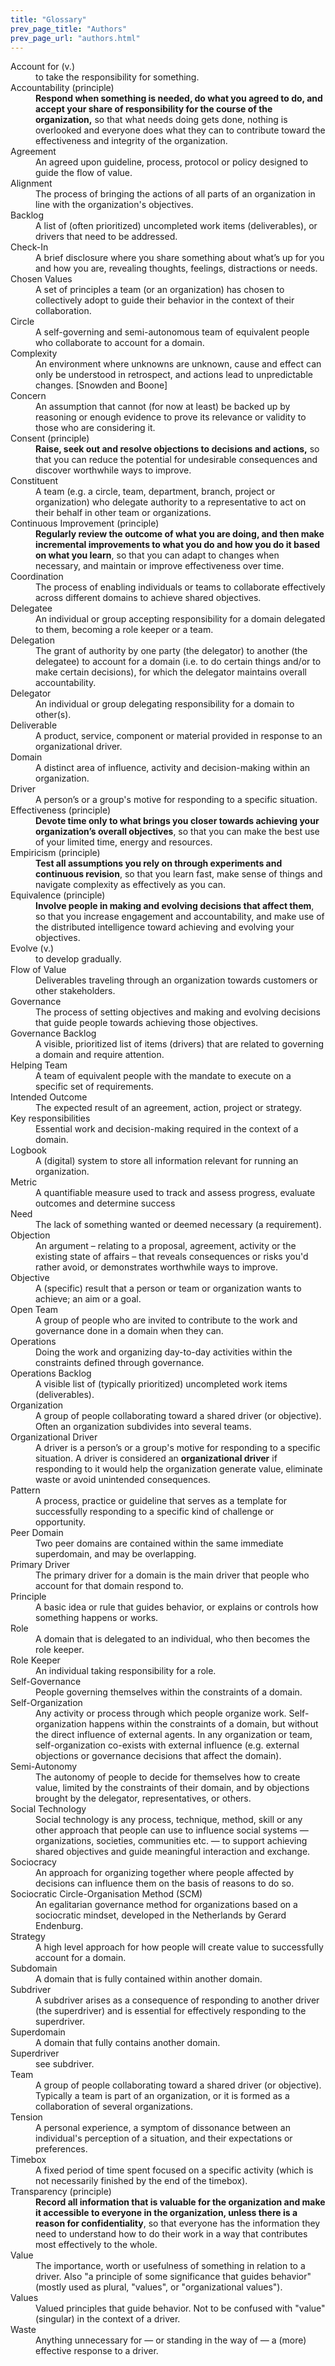 ```yaml
---
title: "Glossary"
prev_page_title: "Authors"
prev_page_url: "authors.html"
---
```



<dl class="glossary">


<dt id="entry-account">Account for (v.)</dt>
<dd>to take the responsibility for something.</dd>


<dt id="entry-accountability">Accountability (principle)</dt>
<dd><strong>Respond when something is needed, do what you agreed to do, and accept your share of responsibility for the course of the organization,</strong> so that what needs doing gets done, nothing is overlooked and everyone does what they can to contribute toward the effectiveness and integrity of the organization.</dd>


<dt id="entry-agreement">Agreement</dt>
<dd>An agreed upon guideline, process, protocol or policy designed to guide the flow of value.</dd>


<dt id="entry-alignment">Alignment</dt>
<dd>The process of bringing the actions of all parts of an organization in line with the organization's objectives.</dd>


<dt id="entry-backlog">Backlog</dt>
<dd>A list of (often prioritized) uncompleted work items (deliverables), or drivers that need to be addressed.</dd>


<dt id="entry-check-in">Check-In</dt>
<dd>A brief disclosure where you share something about what’s up for you and how you are, revealing thoughts, feelings, distractions or needs.</dd>


<dt id="entry-chosen-values">Chosen Values</dt>
<dd>A set of principles a team (or an organization) has chosen to collectively adopt to guide their behavior in the context of their collaboration.</dd>


<dt id="entry-circle">Circle</dt>
<dd>A self-governing and semi-autonomous team of equivalent people who collaborate to account for a domain.</dd>


<dt id="entry-complexity">Complexity</dt>
<dd>An environment where unknowns are unknown, cause and effect can only be understood in retrospect, and actions lead to unpredictable changes. [Snowden and Boone]</dd>


<dt id="entry-concern">Concern</dt>
<dd>An assumption that cannot (for now at least) be backed up by reasoning or enough evidence to prove its relevance or validity to those who are considering it.</dd>


<dt id="entry-consent">Consent (principle)</dt>
<dd><strong>Raise, seek out and resolve objections to decisions and actions,</strong> so that you can reduce the potential for undesirable consequences and discover worthwhile ways to improve.</dd>


<dt id="entry-constituent">Constituent</dt>
<dd>A team (e.g. a circle, team, department, branch, project or organization) who delegate authority to a representative to act on their behalf in other team or organizations.</dd>


<dt id="entry-continuous-improvement">Continuous Improvement (principle)</dt>
<dd><strong>Regularly review the outcome of what you are doing, and then make incremental improvements to what you do and how you do it based on what you learn</strong>, so that you can adapt to changes when necessary, and maintain or improve effectiveness over time.</dd>


<dt id="entry-coordination">Coordination</dt>
<dd>The process of enabling individuals or teams to collaborate effectively across different domains to achieve shared objectives.</dd>


<dt id="entry-delegatee">Delegatee</dt>
<dd>An individual or group accepting responsibility for a domain delegated to them, becoming a role keeper or a team.</dd>


<dt id="entry-delegation">Delegation</dt>
<dd>The grant of authority by one party (the delegator) to another (the delegatee) to account for a domain (i.e. to do certain things and/or to make certain decisions), for which the delegator maintains overall accountability.</dd>


<dt id="entry-delegator">Delegator</dt>
<dd>An individual or group delegating responsibility for a domain to other(s).</dd>


<dt id="entry-deliverable">Deliverable</dt>
<dd>A product, service, component or material provided in response to an organizational driver.</dd>


<dt id="entry-domain">Domain</dt>
<dd>A distinct area of influence, activity and decision-making within an organization.</dd>


<dt id="entry-driver">Driver</dt>
<dd>A person’s or a group's motive for responding to a specific situation.</dd>


<dt id="entry-effectiveness">Effectiveness (principle)</dt>
<dd><strong>Devote time only to what brings you closer towards achieving your organization’s overall objectives</strong>, so that you can make the best use of your limited time, energy and resources.</dd>


<dt id="entry-empiricism">Empiricism (principle)</dt>
<dd><strong>Test all assumptions you rely on through experiments and continuous revision</strong>, so that you learn fast, make sense of things and navigate complexity as effectively as you can.</dd>


<dt id="entry-equivalence">Equivalence (principle)</dt>
<dd><strong>Involve people in making and evolving decisions that affect them</strong>, so that you increase engagement and accountability, and make use of the distributed intelligence toward achieving and evolving your objectives.</dd>


<dt id="entry-evolve">Evolve (v.)</dt>
<dd>to develop gradually.</dd>


<dt id="entry-flow-of-value">Flow of Value</dt>
<dd>Deliverables traveling through an organization towards customers or other stakeholders.</dd>


<dt id="entry-governance">Governance</dt>
<dd>The process of setting objectives and making and evolving decisions that guide people towards achieving those objectives.</dd>


<dt id="entry-governance-backlog">Governance Backlog</dt>
<dd>A visible, prioritized list of items (drivers) that are related to governing a domain and require attention.</dd>


<dt id="entry-helping-team">Helping Team</dt>
<dd>A team of equivalent people with the mandate to execute on a specific set of requirements.</dd>


<dt id="entry-intended-outcome">Intended Outcome</dt>
<dd>The expected result of an agreement, action, project or strategy.</dd>


<dt id="entry-key-responsibilities">Key responsibilities</dt>
<dd>Essential work and decision-making required in the context of a domain.</dd>


<dt id="entry-logbook">Logbook</dt>
<dd>A (digital) system to store all information relevant for running an organization.</dd>


<dt id="entry-metric">Metric</dt>
<dd>A quantifiable measure used to track and assess progress, evaluate outcomes and determine success</dd>


<dt id="entry-need">Need</dt>
<dd>The lack of something wanted or deemed necessary (a requirement).</dd>


<dt id="entry-objection">Objection</dt>
<dd>An argument – relating to a proposal, agreement, activity or the existing state of affairs – that reveals consequences or risks you'd rather avoid, or demonstrates worthwhile ways to improve.</dd>


<dt id="entry-objective">Objective</dt>
<dd>A (specific) result that a person or team or organization wants to achieve; an aim or a goal.</dd>


<dt id="entry-open-team">Open Team</dt>
<dd>A group of people who are invited to contribute to the work and governance done in a domain when they can.</dd>


<dt id="entry-operations">Operations</dt>
<dd>Doing the work and organizing day-to-day activities within the constraints defined through governance.</dd>


<dt id="entry-operations-backlog">Operations Backlog</dt>
<dd>A visible list of (typically prioritized) uncompleted work items (deliverables).</dd>


<dt id="entry-organization">Organization</dt>
<dd>A group of people collaborating toward a shared driver (or objective). Often an organization subdivides into several teams.</dd>


<dt id="entry-organizational-driver">Organizational Driver</dt>
<dd>A driver is a person’s or a group's motive for responding to a specific situation. A driver is considered an <strong>organizational driver</strong> if responding to it would help the organization generate value, eliminate waste or avoid unintended consequences.</dd>


<dt id="entry-pattern">Pattern</dt>
<dd>A process, practice or guideline that serves as a template for successfully responding to a specific kind of challenge or opportunity.</dd>


<dt id="entry-peer-domain">Peer Domain</dt>
<dd>Two peer domains are contained within the same immediate superdomain, and may be overlapping.</dd>


<dt id="entry-primary-driver">Primary Driver</dt>
<dd>The primary driver for a domain is the main driver that people who account for that domain respond to.</dd>


<dt id="entry-principle">Principle</dt>
<dd>A basic idea or rule that guides behavior, or explains or controls how something happens or works.</dd>


<dt id="entry-role">Role</dt>
<dd>A domain that is delegated to an individual, who then becomes the role keeper.</dd>


<dt id="entry-role-keeper">Role Keeper</dt>
<dd>An individual taking responsibility for a role.</dd>


<dt id="entry-self-governance">Self-Governance</dt>
<dd>People governing themselves within the constraints of a domain.</dd>


<dt id="entry-self-organization">Self-Organization</dt>
<dd>Any activity or process through which people organize work. Self-organization happens within the constraints of a domain, but without the direct influence of  external agents. In any organization or team, self-organization co-exists with external influence (e.g. external objections or governance decisions that affect the domain).</dd>


<dt id="entry-semi-autonomy">Semi-Autonomy</dt>
<dd>The autonomy of people to decide for themselves how to create value, limited by the constraints of their domain, and by objections brought by the delegator, representatives, or others.</dd>


<dt id="entry-social-technology">Social Technology</dt>
<dd>Social technology is any process, technique, method, skill or any other approach that people can use to influence social systems — organizations, societies, communities etc. — to support achieving shared objectives and guide meaningful interaction and exchange.</dd>


<dt id="entry-sociocracy">Sociocracy</dt>
<dd>An approach for organizing together where people affected by decisions can influence them on the basis of reasons to do so.</dd>


<dt id="entry-scm">Sociocratic Circle-Organisation Method (SCM)</dt>
<dd>An egalitarian governance method for organizations based on a sociocratic mindset, developed in the Netherlands by Gerard Endenburg.</dd>


<dt id="entry-strategy">Strategy</dt>
<dd>A high level approach for how people will create value to successfully account for a domain.</dd>


<dt id="entry-subdomain">Subdomain</dt>
<dd>A domain that is fully contained within another domain.</dd>


<dt id="entry-subdriver">Subdriver</dt>
<dd>A subdriver arises as a consequence of responding to another driver (the superdriver) and is essential for effectively responding to the superdriver.</dd>


<dt id="entry-superdomain">Superdomain</dt>
<dd>A domain that fully contains another domain.</dd>


<dt id="entry-superdriver">Superdriver</dt>
<dd>see subdriver.</dd>


<dt id="entry-team">Team</dt>
<dd>A group of people collaborating toward a shared driver (or objective). Typically a team is part of an organization, or it is formed as a collaboration of several organizations.</dd>


<dt id="entry-tension">Tension</dt>
<dd>A personal experience, a symptom of dissonance between an individual's perception of a situation, and their expectations or preferences.</dd>


<dt id="entry-timebox">Timebox</dt>
<dd>A fixed period of time spent focused on a specific activity (which is not necessarily finished by the end of the timebox).</dd>


<dt id="entry-transparency">Transparency (principle)</dt>
<dd><strong>Record all information that is valuable for the organization and make it accessible to everyone in the organization, unless there is a reason for confidentiality</strong>, so that everyone has the information they need to understand how to do their work in a way that contributes most effectively to the whole.</dd>


<dt id="entry-value">Value</dt>
<dd>The importance, worth or usefulness of something in relation to a driver. Also "a principle of some significance that guides behavior" (mostly used as plural, "values", or "organizational values").</dd>


<dt id="entry-values">Values</dt>
<dd>Valued principles that guide behavior. Not to be confused with "value" (singular) in the context of a driver.</dd>


<dt id="entry-waste">Waste</dt>
<dd>Anything unnecessary for — or standing in the way of — a (more) effective response to a driver.</dd>


</dl>




